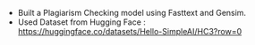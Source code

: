 + Built a Plagiarism Checking model using Fasttext and Gensim.
+ Used Dataset from Hugging Face :
https://huggingface.co/datasets/Hello-SimpleAI/HC3?row=0
